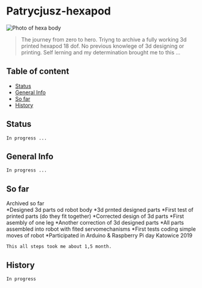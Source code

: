 # Patrycjusz-hexapod
![Photo of hexa body](./img/hexa.png)
>The journey from zero to hero. Triyng to archive a fully working 3d printed hexapod 18 dof. No previous knowlege of 3d designing or printing. Self lerning and my determination brought me to this ...

## Table of content
* [Status](#status)
* [General Info](#general-info)
* [So far](#so-far)
* [History](#history)



## Status
	In progress ...

## General Info
	In progress ...

## So far

Archived so far  
	*Designed 3d parts od robot body
	*3d prnted designed parts
	*First test of printed parts (do they fit together)
	*Corrected design of 3d parts
	*First asembly of one leg
	*Another correction of 3d designed parts
	*All parts assembled into robot with fited servomechanisms
	*First tests coding simple moves of robot
	*Participated in Arduino & Raspberry Pi day Katowice 2019
	
	This all steps took me about 1,5 month.

## History
	In progress




